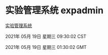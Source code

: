 # 实验管理系统 expadmin
[实验管理系统](http://58.48.52.146:56808/expadmin-782313d2-e1b1-4ea7-932e-3a55e6a1a4d0/)

2021年 05月 19日 星期三 09:30:02 CST

2021年 05月 19日 星期三 01:30:02 GMT
